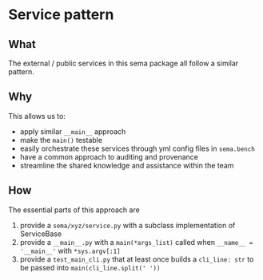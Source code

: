 # Service pattern

## What
The external / public services in this sema package all follow a similar pattern.

## Why
This allows us to:
* apply similar `__main__` approach
* make the `main()` testable 
* easily orchestrate these services through yml config files in `sema.bench` 
* have a common approach to auditing and provenance
* streamline the shared knowledge and assistance within the team

## How
The essential parts of this approach are

1. provide a `sema/xyz/service.py` with a subclass implementation of ServiceBase
2. provide a `__main__.py` with a `main(*args_list)` called when `__name__ = '__main__'` with `*sys.argv[:1]`
3. provide a `test_main_cli.py` that at least once builds a `cli_line: str` to be passed into `main(cli_line.split(' '))`
